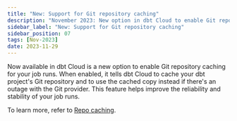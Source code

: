 ```yaml
---
title: "New: Support for Git repository caching"
description: "November 2023: New option in dbt Cloud to enable Git repository caching for your job runs."
sidebar_label: "New: Support for Git repository caching"
sidebar_position: 07
tags: [Nov-2023]
date: 2023-11-29
---
```


Now available in dbt Cloud is a new option to enable Git repository caching for your job runs. When enabled, it tells dbt Cloud to cache your dbt project's Git repository and to use the cached copy instead if there's an outage with the Git provider. This feature helps improve the reliability and stability of your job runs. 

To learn more, refer to [Repo caching](/docs/deploy/deploy-environments#repo-caching).

<Lightbox src="/img/docs/deploy/example-repo-caching.png" width="85%" title="Example of the Repository caching option" />